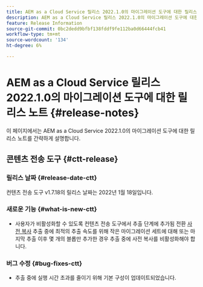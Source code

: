 ```yaml
---
title: AEM as a Cloud Service 릴리스 2022.1.0의 마이그레이션 도구에 대한 릴리스 노트
description: AEM as a Cloud Service 릴리스 2022.1.0의 마이그레이션 도구에 대한 릴리스 노트
feature: Release Information
source-git-commit: 0bc2dedd9bfbf138fddf9fe112ba0d66444fcb41
workflow-type: tm+mt
source-wordcount: '134'
ht-degree: 6%

---
```



# AEM as a Cloud Service 릴리스 2022.1.0의 마이그레이션 도구에 대한 릴리스 노트 {#release-notes}

이 페이지에서는 AEM as a Cloud Service 2022.1.0의 마이그레이션 도구에 대한 릴리스 노트를 간략하게 설명합니다.

## 콘텐츠 전송 도구 {#ctt-release}

### 릴리스 날짜 {#release-date-ctt}

컨텐츠 전송 도구 v1.7.18의 릴리스 날짜는 2022년 1월 18일입니다.

### 새로운 기능 {#what-is-new-ctt}

* 사용자가 비활성화할 수 있도록 컨텐츠 전송 도구에서 추출 단계에 추가됨 전환 [사전 복사](https://experienceleague.adobe.com/docs/experience-manager-cloud-service/moving/cloud-migration/content-transfer-tool/handling-large-content-repositories.html?lang=en) 추출 중에 최적의 추출 속도를 위해 작은 마이그레이션 세트에 대해 또는 마지막 추출 이후 몇 개의 블롭만 추가한 경우 추출 중에 사전 복사를 비활성화해야 합니다.

### 버그 수정 {#bug-fixes-ctt}

* 추출 중에 실행 시간 초과를 줄이기 위해 기본 구성이 업데이트되었습니다.
